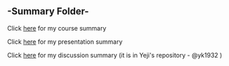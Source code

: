 ## -Summary Folder-

Click [here](https://github.com/oomie/robotapsyche/blob/main/25april/coursesummary.md) for my course summary


Click [here](https://github.com/oomie/robotapsyche/blob/main/25april/presentationsummary.md) for my presentation summary


Click [here](https://github.com/yk1932/RobotaPsyche/blob/main/25april/discussionSummary.md) for my discussion summary (it is in Yeji's repository - @yk1932 )


